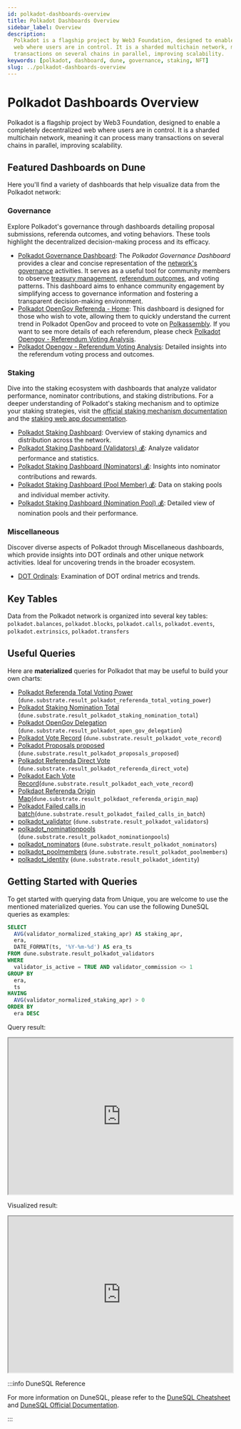 ```yaml
---
id: polkadot-dashboards-overview
title: Polkadot Dashboards Overview
sidebar_label: Overview
description:
  Polkadot is a flagship project by Web3 Foundation, designed to enable a completely decentralized
  web where users are in control. It is a sharded multichain network, meaning it can process many
  transactions on several chains in parallel, improving scalability.
keywords: [polkadot, dashboard, dune, governance, staking, NFT]
slug: ../polkadot-dashboards-overview
---
```


# Polkadot Dashboards Overview

Polkadot is a flagship project by Web3 Foundation, designed to enable a completely decentralized web
where users are in control. It is a sharded multichain network, meaning it can process many
transactions on several chains in parallel, improving scalability.

## Featured Dashboards on Dune

Here you'll find a variety of dashboards that help visualize data from the Polkadot network:

### Governance

Explore Polkadot's governance through dashboards detailing proposal submissions, referenda outcomes,
and voting behaviors. These tools highlight the decentralized decision-making process and its
efficacy.

- [Polkadot Governance Dashboard](https://dune.com/substrate/polkadot-gov): The _Polkadot Governance
  Dashboard_ provides a clear and concise representation of the
  [network's governance](https://wiki.polkadot.network/docs/en/learn-governance) activities. It
  serves as a useful tool for community members to observe
  [treasury management](https://wiki.polkadot.network/docs/en/learn-treasury),
  [referendum outcomes](https://wiki.polkadot.network/docs/en/learn-governance#referenda), and
  voting patterns. This dashboard aims to enhance community engagement by simplifying access to
  governance information and fostering a transparent decision-making environment.
- [Polkadot OpenGov Referenda - Home](https://dune.com/substrate/polkadot-opengov-active-referenda):
  This dashboard is designed for those who wish to vote, allowing them to quickly understand the
  current trend in Polkadot OpenGov and proceed to vote on
  [Polkassembly](https://polkadot.polkassembly.io/opengov). If you want to see more details of each
  referendum, please check
  [Polkadot Opengov - Referendum Voting Analysis](https://dune.com/substrate/polkadot-referendum).
- [Polkadot Opengov - Referendum Voting Analysis](https://dune.com/substrate/polkadot-referendum):
  Detailed insights into the referendum voting process and outcomes.

### Staking

Dive into the staking ecosystem with dashboards that analyze validator performance, nominator
contributions, and staking distributions. For a deeper understanding of Polkadot's staking mechanism
and to optimize your staking strategies, visit the
[official staking mechanism documentation](https://wiki.polkadot.network/docs/learn-staking) and the
[staking web app documentation](https://wiki.polkadot.network/docs/staking-dashboard).

- [Polkadot Staking Dashboard](https://dune.com/substrate/polkadot-staking): Overview of staking
  dynamics and distribution across the network.
- [Polkadot Staking Dashboard (Validators) 💰](https://dune.com/substrate/polkadot-staking-validators):
  Analyze validator performance and statistics.
- [Polkadot Staking Dashboard (Nominators) 💰](https://dune.com/substrate/polkadot-staking-nominators):
  Insights into nominator contributions and rewards.
- [Polkadot Staking Dashboard (Pool Member) 💰](https://dune.com/substrate/polkadot-staking-pool-member):
  Data on staking pools and individual member activity.
- [Polkadot Staking Dashboard (Nomination Pool) 💰](https://dune.com/substrate/polkadot-staking-nomination-pool):
  Detailed view of nomination pools and their performance.

### Miscellaneous

Discover diverse aspects of Polkadot through Miscellaneous dashboards, which provide insights into
DOT ordinals and other unique network activities. Ideal for uncovering trends in the broader
ecosystem.

- [DOT Ordinals](https://dune.com/substrate/dot-ordinals): Examination of DOT ordinal metrics and
  trends.

## Key Tables

Data from the Polkadot network is organized into several key tables: `polkadot.balances`,
`polkadot.blocks`, `polkadot.calls`, `polkadot.events`, `polkadot.extrinsics`, `polkadot.transfers`

## Useful Queries

Here are **materialized** queries for Polkadot that may be useful to build your own charts:

- [Polkadot Referenda Total Voting Power](https://dune.com/queries/3394422)
  (`dune.substrate.result_polkadot_referenda_total_voting_power`)
- [Polkadot Staking Nomination Total](https://dune.com/queries/3426963)
  (`dune.substrate.result_polkadot_staking_nomination_total`)
- [Polkadot OpenGov Delegation](https://dune.com/queries/3393179)
  (`dune.substrate.result_polkadot_open_gov_delegation`)
- [Polkadot Vote Record](https://dune.com/queries/3415321)
  (`dune.substrate.result_polkadot_vote_record`)
- [Polkadot Proposals proposed](https://dune.com/queries/3394156)
  (`dune.substrate.result_polkadot_proposals_proposed`)
- [Polkadot Referenda Direct Vote](https://dune.com/queries/3391225)
  (`dune.substrate.result_polkadot_referenda_direct_vote`)
- [Polkadot Each Vote Record](https://dune.com/queries/3393684)(`dune.substrate.result_polkadot_each_vote_record`)
- [Polkdaot Referenda Origin Map](https://dune.com/queries/3399352)(`dune.substrate.result_polkdaot_referenda_origin_map`)
- [Polkadot Failed calls in batch](https://dune.com/queries/3457139)(`dune.substrate.result_polkadot_failed_calls_in_batch`)
- [polkadot_validator](https://dune.com/queries/3302709)
  (`dune.substrate.result_polkadot_validators`)
- [polkadot_nominationpools](https://dune.com/queries/3327350)
  (`dune.substrate.result_polkadot_nominationpools`)
- [polkadot_nominators](https://dune.com/queries/3326829)
  (`dune.substrate.result_polkadot_nominators`)
- [polkadot_poolmembers](https://dune.com/queries/3327479)
  (`dune.substrate.result_polkadot_poolmembers`)
- [polkadot_identity](https://dune.com/queries/3420617) (`dune.substrate.result_polkadot_identity`)

## Getting Started with Queries

To get started with querying data from Unique, you are welcome to use the mentioned materialized
queries. You can use the following DuneSQL queries as examples:

```sql title="Polkadot Staking APR (Normalized)" showLineNumbers
SELECT
  AVG(validator_normalized_staking_apr) AS staking_apr,
  era,
  DATE_FORMAT(ts, '%Y-%m-%d') AS era_ts
FROM dune.substrate.result_polkadot_validators
WHERE
  validator_is_active = TRUE AND validator_commission <> 1
GROUP BY
  era,
  ts
HAVING
  AVG(validator_normalized_staking_apr) > 0
ORDER BY
  era DESC
```

Query result:

<iframe src="https://dune.com/embeds/3303109/5531719/" height="350" width="100%"></iframe>

Visualized result:

<iframe src="https://dune.com/embeds/3303109/5531727/" height="350" width="100%"></iframe>

:::info DuneSQL Reference

For more information on DuneSQL, please refer to the [DuneSQL Cheatsheet](../dunesql-cheatsheet.md)
and
[DuneSQL Official Documentation](https://docs.dune.com/query-engine/Functions-and-operators/index).

:::

